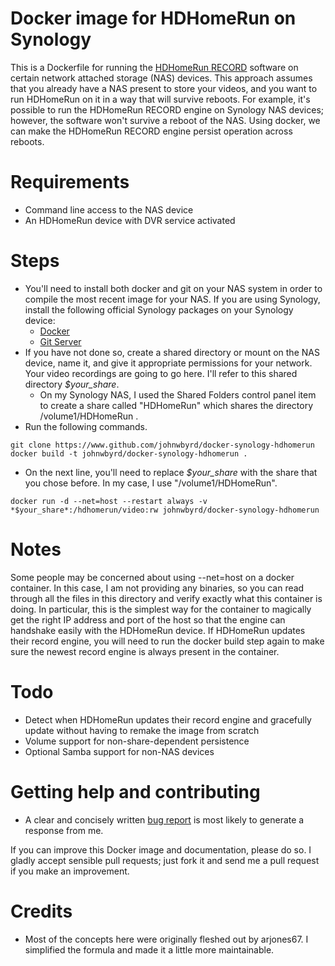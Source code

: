 # Docker image for HDHomeRun on Synology

This is a Dockerfile for running the [HDHomeRun RECORD](https://www.silicondust.com/dvr-service/) software on certain network attached storage (NAS) devices.  This approach assumes that you already have a NAS present to store your videos, and you want to run HDHomeRun on it in a way that will survive reboots.
For example, it's possible to run the HDHomeRun RECORD engine on Synology NAS devices; however, the software won't survive a reboot of the NAS.  Using docker, we can make the HDHomeRun RECORD engine persist operation across reboots.

# Requirements 

* Command line access to the NAS device
* An HDHomeRun device with DVR service activated

# Steps

* You'll need to install both docker and git on your NAS system in order to compile the most recent image for your NAS.  If you are using Synology, install the following official Synology packages on your Synology device:
	* [Docker](https://www.synology.com/en-us/dsm/feature/docker)
	* [Git Server](https://www.synology.com/en-us/knowledgebase/DSM/help/Git/git)
* If you have not done so, create a shared directory or mount on the NAS device, name it, and give it appropriate permissions for your network.  Your video recordings are going to go here.  I'll refer to this shared directory *$your_share*.
	* On my Synology NAS, I used the Shared Folders control panel item to create a share called "HDHomeRun" which shares the directory /volume1/HDHomeRun . 
* Run the following commands.
```Shell
git clone https://www.github.com/johnwbyrd/docker-synology-hdhomerun
docker build -t johnwbyrd/docker-synology-hdhomerun .
```
* On the next line, you'll need to replace *$your_share* with the share that you chose before.  In my case, I use "/volume1/HDHomeRun".
```Shell
docker run -d --net=host --restart always -v *$your_share*:/hdhomerun/video:rw johnwbyrd/docker-synology-hdhomerun
```
	
# Notes

Some people may be concerned about using --net=host on a docker container.  In this case, I am not providing any binaries, so you can read through all the files in this directory and verify exactly what this container is doing.  In particular, this is the simplest way for the container to magically get the right IP address and port of the host so that the engine can handshake easily with the HDHomeRun device.
If HDHomeRun updates their record engine, you will need to run the docker build step again to make sure the newest record engine is always present in the container.

# Todo

- Detect when HDHomeRun updates their record engine and gracefully update without having to remake the image from scratch
- Volume support for non-share-dependent persistence
- Optional Samba support for non-NAS devices

# Getting help and contributing

- A clear and concisely written [bug report](https://testlio.com/blog/the-ideal-bug-report/) is most likely to generate a response from me.

If you can improve this Docker image and documentation, please do so.  I gladly accept sensible pull requests; just fork it and send me a pull request if you make an improvement.

# Credits

- Most of the concepts here were originally fleshed out by arjones67.  I simplified the formula and made it a little more maintainable.






